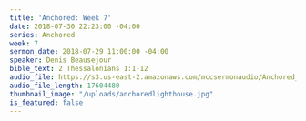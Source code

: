 ```yaml
---
title: 'Anchored: Week 7'
date: 2018-07-30 22:23:00 -04:00
series: Anchored
week: 7
sermon_date: 2018-07-29 11:00:00 -04:00
speaker: Denis Beausejour
bible_text: 2 Thessalonians 1:1-12
audio_file: https://s3.us-east-2.amazonaws.com/mccsermonaudio/Anchored_+Week+7.lite.mp3
audio_file_length: 17604480
thumbnail_image: "/uploads/anchoredlighthouse.jpg"
is_featured: false
---
```

